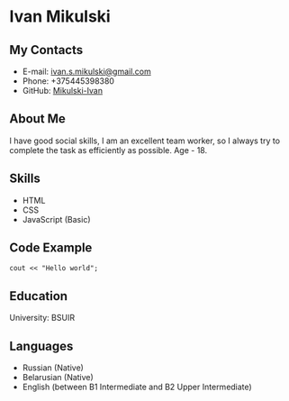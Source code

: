 # Ivan Mikulski

## My Contacts

* E-mail: ivan.s.mikulski@gmail.com
* Phone: +375445398380
* GitHub: [Mikulski-Ivan](https://github.com/Mikulski-Ivan?tab=repositories)

## About Me

I have good social skills, I am an excellent team worker, so I always try to complete the task as efficiently as possible.
Age - 18.

## Skills

* HTML
* CSS
* JavaScript (Basic)

## Code Example

    cout << "Hello world";

## Education

University: BSUIR

## Languages

* Russian (Native)
* Belarusian (Native)
* English (between B1 Intermediate and B2 Upper Intermediate)
